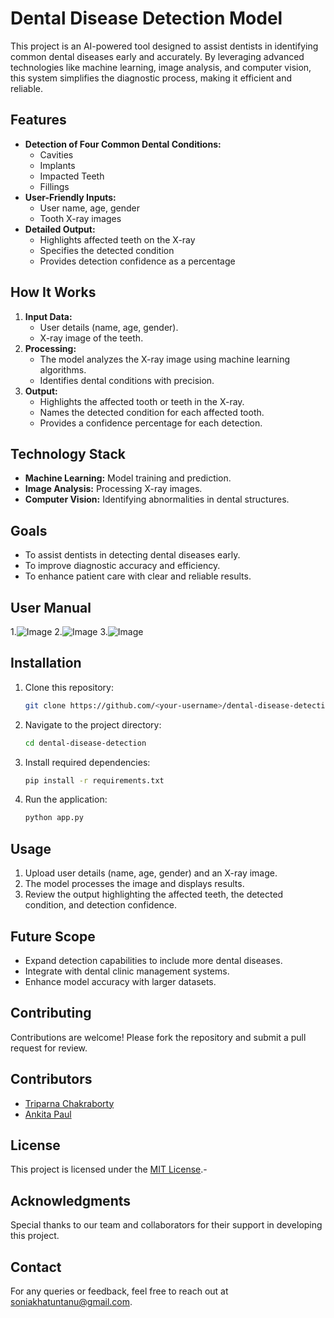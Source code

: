 # Dental Disease Detection Model

This project is an AI-powered tool designed to assist dentists in identifying common dental diseases early and accurately. By leveraging advanced technologies like machine learning, image analysis, and computer vision, this system simplifies the diagnostic process, making it efficient and reliable.

## Features

- **Detection of Four Common Dental Conditions:**
  - Cavities
  - Implants
  - Impacted Teeth
  - Fillings
- **User-Friendly Inputs:**
  - User name, age, gender
  - Tooth X-ray images
- **Detailed Output:**
  - Highlights affected teeth on the X-ray
  - Specifies the detected condition
  - Provides detection confidence as a percentage

## How It Works

1. **Input Data:**
   - User details (name, age, gender).
   - X-ray image of the teeth.
2. **Processing:**
   - The model analyzes the X-ray image using machine learning algorithms.
   - Identifies dental conditions with precision.
3. **Output:**
   - Highlights the affected tooth or teeth in the X-ray.
   - Names the detected condition for each affected tooth.
   - Provides a confidence percentage for each detection.

## Technology Stack

- **Machine Learning:** Model training and prediction.
- **Image Analysis:** Processing X-ray images.
- **Computer Vision:** Identifying abnormalities in dental structures.

## Goals

- To assist dentists in detecting dental diseases early.
- To improve diagnostic accuracy and efficiency.
- To enhance patient care with clear and reliable results.

## User Manual
1.![Image](https://github.com/user-attachments/assets/ee08eb19-730a-4188-ba3b-8fde90d81452)
2.![Image](https://github.com/user-attachments/assets/9800e7a7-f76d-4093-b517-1ff8df7019d4)
3.![Image](https://github.com/user-attachments/assets/e27865e6-f010-4e6b-b837-9e62dffed040)

## Installation

1. Clone this repository:
   ```bash
   git clone https://github.com/<your-username>/dental-disease-detection.git
   ```
2. Navigate to the project directory:
   ```bash
   cd dental-disease-detection
   ```
3. Install required dependencies:
   ```bash
   pip install -r requirements.txt
   ```
4. Run the application:
   ```bash
   python app.py
   ```

## Usage

1. Upload user details (name, age, gender) and an X-ray image.
2. The model processes the image and displays results.
3. Review the output highlighting the affected teeth, the detected condition, and detection confidence.

## Future Scope

- Expand detection capabilities to include more dental diseases.
- Integrate with dental clinic management systems.
- Enhance model accuracy with larger datasets.

## Contributing

Contributions are welcome! Please fork the repository and submit a pull request for review.

## Contributors

- [Triparna Chakraborty](https://github.com/Triparna18)
- [Ankita Paul](https://github.com/Ankita-codingWorld)

## License

This project is licensed under the [MIT License](LICENSE).-

## Acknowledgments

Special thanks to our team and collaborators for their support in developing this project.

## Contact

For any queries or feedback, feel free to reach out at soniakhatuntanu@gmail.com.
